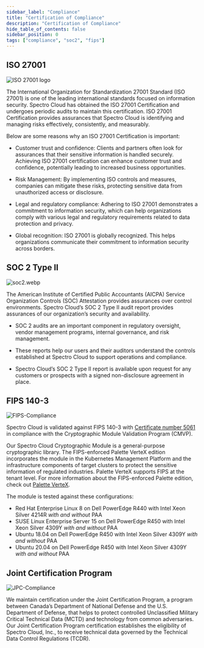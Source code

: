```yaml
---
sidebar_label: "Compliance"
title: "Certification of Compliance"
description: "Certification of Compliance"
hide_table_of_contents: false
sidebar_position: 0
tags: ["compliance", "soc2", "fips"]
---
```


## ISO 27001

![ISO 27001 logo](/legal-licenses_compliance_iso-27001.webp "#width=300px")

The International Organization for Standardization 27001 Standard (ISO 27001) is one of the leading international
standards focused on information security. Spectro Cloud has obtained the ISO 27001 Certification and undergoes periodic
audits to maintain this certification. ISO 27001 Certification provides assurances that Spectro Cloud is identifying and
managing risks effectively, consistently, and measurably.

Below are some reasons why an ISO 27001 Certification is important:

- Customer trust and confidence: Clients and partners often look for assurances that their sensitive information is
  handled securely. Achieving ISO 27001 certification can enhance customer trust and confidence, potentially leading to
  increased business opportunities.

- Risk Management: By implementing ISO controls and measures, companies can mitigate these risks, protecting sensitive
  data from unauthorized access or disclosure.

- Legal and regulatory compliance: Adhering to ISO 27001 demonstrates a commitment to information security, which can
  help organizations comply with various legal and regulatory requirements related to data protection and privacy.

- Global recognition: ISO 27001 is globally recognized. This helps organizations communicate their commitment to
  information security across borders.

## SOC 2 Type II

![soc2.webp](/soc2.webp "#width=180px")

The American Institute of Certified Public Accountants (AICPA) Service Organization Controls (SOC) Attestation provides
assurances over control environments. Spectro Cloud’s SOC 2 Type II audit report provides assurances of our
organization’s security and availability.

- SOC 2 audits are an important component in regulatory oversight, vendor management programs, internal governance, and
  risk management.

- These reports help our users and their auditors understand the controls established at Spectro Cloud to support
  operations and compliance.

- Spectro Cloud’s SOC 2 Type II report is available upon request for any customers or prospects with a signed
  non-disclosure agreement in place.

## FIPS 140-3

![FIPS-Compliance](/docs_compliance_compliance_fips-logo.webp "#width=180px")

Spectro Cloud is validated against FIPS 140-3 with
[Certificate number 5061](https://csrc.nist.gov/projects/cryptographic-module-validation-program/certificate/5061) in
compliance with the Cryptographic Module Validation Program (CMVP).

Our Spectro Cloud Cryptographic Module is a general-purpose cryptographic library. The FIPS-enforced Palette VerteX
edition incorporates the module in the Kubernetes Management Platform and the infrastructure components of target
clusters to protect the sensitive information of regulated industries. Palette VerteX supports FIPS at the tenant level.
For more information about the FIPS-enforced Palette edition, check out [Palette VerteX](vertex/vertex.md).

The module is tested against these configurations:

- Red Hat Enterprise Linux 8 on Dell PowerEdge R440 with Intel Xeon Silver 4214R _with and without_ PAA
- SUSE Linux Enterprise Server 15 on Dell PowerEdge R450 with Intel Xeon Silver 4309Y _with and without_ PAA
- Ubuntu 18.04 on Dell PowerEdge R450 with Intel Xeon Silver 4309Y _with and without_ PAA
- Ubuntu 20.04 on Dell PowerEdge R450 with Intel Xeon Silver 4309Y _with and without_ PAA

## Joint Certification Program

![JPC-Compliance](/docs_compliance_compliance_jpc-logo.webp "#width=687px")

We maintain certification under the Joint Certification Program, a program between Canada’s Department of National
Defense and the U.S. Department of Defense, that helps to protect controlled Unclassified Military Critical Technical
Data (MCTD) and technology from common adversaries. Our Joint Certification Program certification establishes the
eligibility of Spectro Cloud, Inc., to receive technical data governed by the Technical Data Control Regulations (TCDR).
